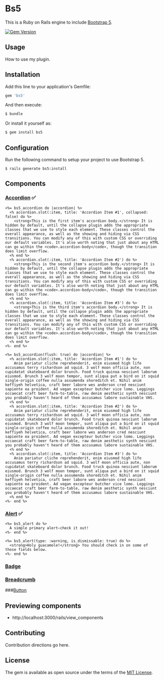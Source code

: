 # Bs5

This is a Ruby on Rails engine to include [Bootstrap 5](https://v5.getbootstrap.com/).

[![Gem Version](https://badge.fury.io/rb/bs5.svg)](https://badge.fury.io/rb/bs5)

## Usage

How to use my plugin.

## Installation

Add this line to your application's Gemfile:

```ruby
gem 'bs5'
```

And then execute:

```bash
$ bundle
```

Or install it yourself as:

```bash
$ gem install bs5
```

## Configuration

Run the following command to setup your project to use Bootstrap 5.

    $ rails generate bs5:install
    
## Components

### [Accordion](https://v5.getbootstrap.com/docs/5.0/components/accordion/) ✅

```
<%= bs5_accordion do |accordion| %>
  <% accordion.slot(:item, title: 'Accordion Item #1', collapsed: false) do %>
    <strong>This is the first item's accordion body.</strong> It is hidden by default, until the collapse plugin adds the appropriate classes that we use to style each element. These classes control the overall appearance, as well as the showing and hiding via CSS transitions. You can modify any of this with custom CSS or overriding our default variables. It's also worth noting that just about any HTML can go within the <code>.accordion-body</code>, though the transition does limit overflow.
  <% end %>
  <% accordion.slot(:item, title: 'Accordion Item #2') do %>
    <strong>This is the second item's accordion body.</strong> It is hidden by default, until the collapse plugin adds the appropriate classes that we use to style each element. These classes control the overall appearance, as well as the showing and hiding via CSS transitions. You can modify any of this with custom CSS or overriding our default variables. It's also worth noting that just about any HTML can go within the <code>.accordion-body</code>, though the transition does limit overflow.
  <% end %>
  <% accordion.slot(:item, title: 'Accordion Item #3') do %>
    <strong>This is the third item's accordion body.</strong> It is hidden by default, until the collapse plugin adds the appropriate classes that we use to style each element. These classes control the overall appearance, as well as the showing and hiding via CSS transitions. You can modify any of this with custom CSS or overriding our default variables. It's also worth noting that just about any HTML can go within the <code>.accordion-body</code>, though the transition does limit overflow.
  <% end %>
<%- end %>
```
```
<%= bs5_accordion(flush: true) do |accordion| %>
  <% accordion.slot(:item, title: 'Accordion Item #1') do %>
    Anim pariatur cliche reprehenderit, enim eiusmod high life accusamus terry richardson ad squid. 3 wolf moon officia aute, non cupidatat skateboard dolor brunch. Food truck quinoa nesciunt laborum eiusmod. Brunch 3 wolf moon tempor, sunt aliqua put a bird on it squid single-origin coffee nulla assumenda shoreditch et. Nihil anim keffiyeh helvetica, craft beer labore wes anderson cred nesciunt sapiente ea proident. Ad vegan excepteur butcher vice lomo. Leggings occaecat craft beer farm-to-table, raw denim aesthetic synth nesciunt you probably haven't heard of them accusamus labore sustainable VHS.
  <% end %>
  <% accordion.slot(:item, title: 'Accordion Item #2') do %>
    Anim pariatur cliche reprehenderit, enim eiusmod high life accusamus terry richardson ad squid. 3 wolf moon officia aute, non cupidatat skateboard dolor brunch. Food truck quinoa nesciunt laborum eiusmod. Brunch 3 wolf moon tempor, sunt aliqua put a bird on it squid single-origin coffee nulla assumenda shoreditch et. Nihil anim keffiyeh helvetica, craft beer labore wes anderson cred nesciunt sapiente ea proident. Ad vegan excepteur butcher vice lomo. Leggings occaecat craft beer farm-to-table, raw denim aesthetic synth nesciunt you probably haven't heard of them accusamus labore sustainable VHS.
  <% end %>
  <% accordion.slot(:item, title: 'Accordion Item #3') do %>
    Anim pariatur cliche reprehenderit, enim eiusmod high life accusamus terry richardson ad squid. 3 wolf moon officia aute, non cupidatat skateboard dolor brunch. Food truck quinoa nesciunt laborum eiusmod. Brunch 3 wolf moon tempor, sunt aliqua put a bird on it squid single-origin coffee nulla assumenda shoreditch et. Nihil anim keffiyeh helvetica, craft beer labore wes anderson cred nesciunt sapiente ea proident. Ad vegan excepteur butcher vice lomo. Leggings occaecat craft beer farm-to-table, raw denim aesthetic synth nesciunt you probably haven't heard of them accusamus labore sustainable VHS.
  <% end %>
<%- end %>
```

### [Alert](https://v5.getbootstrap.com/docs/5.0/components/alerts/) ✅

```
<%= bs5_alert do %>
  A simple primary alert—check it out!
<%- end %>
```

```
<%= bs5_alert(type: :warning, is_dismissable: true) do %>
  <strong>Holy guacamole!</strong> You should check in on some of those fields below.
<%- end %>
```

### [Badge](https://v5.getbootstrap.com/docs/5.0/components/badge/)

### [Breadcrumb](https://v5.getbootstrap.com/docs/5.0/components/breadcrumb/)

###[Button](https://v5.getbootstrap.com/docs/5.0/components/buttons/)


## Previewing components

* http://localhost:3000/rails/view_components

## Contributing

Contribution directions go here.

## License

The gem is available as open source under the terms of the [MIT License](https://opensource.org/licenses/MIT).
